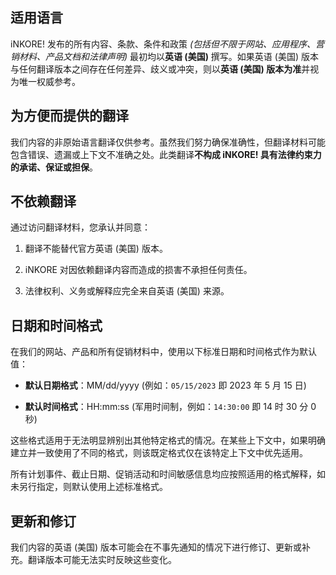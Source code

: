 ## 适用语言

iNKORE! 发布的所有内容、条款、条件和政策 _(包括但不限于网站、应用程序、营销材料、产品文档和法律声明)_ 最初均以**英语 (美国)** 撰写。如果英语 (美国) 版本与任何翻译版本之间存在任何差异、歧义或冲突，则以**英语 (美国) 版本为准**并视为唯一权威参考。

## 为方便而提供的翻译

我们内容的非原始语言翻译仅供参考。虽然我们努力确保准确性，但翻译材料可能包含错误、遗漏或上下文不准确之处。此类翻译**不构成 iNKORE! 具有法律约束力的承诺、保证或担保**。

## 不依赖翻译

通过访问翻译材料，您承认并同意：

1. 翻译不能替代官方英语 (美国) 版本。

2. iNKORE 对因依赖翻译内容而造成的损害不承担任何责任。

3. 法律权利、义务或解释应完全来自英语 (美国) 来源。

## 日期和时间格式

在我们的网站、产品和所有促销材料中，使用以下标准日期和时间格式作为默认值：

- **默认日期格式**：MM/dd/yyyy (例如：`05/15/2023` 即 2023 年 5 月 15 日)

- **默认时间格式**：HH:mm:ss (军用时间制，例如：`14:30:00` 即 14 时 30 分 0 秒)

这些格式适用于无法明显辨别出其他特定格式的情况。在某些上下文中，如果明确建立并一致使用了不同的格式，则该既定格式仅在该特定上下文中优先适用。

所有计划事件、截止日期、促销活动和时间敏感信息均应按照适用的格式解释，如未另行指定，则默认使用上述标准格式。

## 更新和修订

我们内容的英语 (美国) 版本可能会在不事先通知的情况下进行修订、更新或补充。翻译版本可能无法实时反映这些变化。